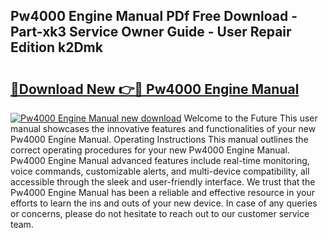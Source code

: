 ## Pw4000 Engine Manual PDf Free Download - Part-xk3 Service Owner Guide - User Repair Edition k2Dmk

# <h2><a href="http://cf1207.oget.top/?id=Pw4000+Engine+Manual">🔗Download New 👉🔴 Pw4000 Engine Manual</a></h2>

[![Pw4000 Engine Manual new download](https://i.imgur.com/5g1atiW.png)](http://cf1207.oget.top/?id=Pw4000+Engine+Manual)
Welcome to the Future This user manual showcases the innovative features and functionalities of your new Pw4000 Engine Manual. Operating Instructions This manual outlines the correct operating procedures for your new Pw4000 Engine Manual. Pw4000 Engine Manual advanced features include real-time monitoring, voice commands, customizable alerts, and multi-device compatibility, all accessible through the sleek and user-friendly interface. We trust that the Pw4000 Engine Manual has been a reliable and effective resource in your efforts to learn the ins and outs of your new device. In case of any queries or concerns, please do not hesitate to reach out to our customer service team.
